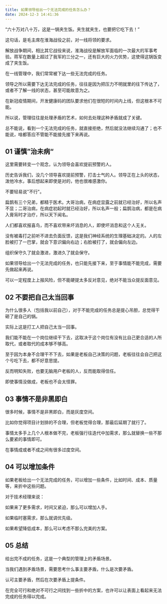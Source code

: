 ```yaml
---
title: 如果领导给出一个无法完成的任务怎么办？
date: 2024-12-3 14:41:36   
---
```


“六十万对八十万，这是一锅夹生饭。夹生就夹生，也要把它吃下去！”

这句话，是毛主席在淮海战役之前，对一线将领的要求。

解放战争期间，相比其它战役来说，淮海战役是解放军面临的一次最大的军事考验。蒋军在数量上超过了我军的三分之一，还有巨大的火力优势，这使得这锅饭变成了夹生饭。

在一线管理中，我们常常被下达一些无法完成的任务。

领导之所以需要下达无法完成的任务，往往是因为把压力不明就里的往下传达了，或者不了解一线的状态，甚至可能故意为之。

在新冠疫情期间，开发健康码的团队要求他们在很短的时间内上线，但这根本不可能。

所以说，管理往往是处理矛盾的艺术，如何去处理这种矛盾就成了关键。

总不能说，看到一个无法完成的任务，就直接拒绝，然后就没法继续沟通了；也不能说，啥都答应不管能不能接先接下来再说。

## 01 谨慎”治未病“

这里需要转变一个观念，认为领导会喜欢提前预警的人。

历史告诉我们，没几个领导喜欢提前预警，打击士气的人。领导正在上头的状态，泼他冷水，事后想起来即使是对的，他也很难感激你。

不要轻易说"不行"。

扁鹊有三个兄弟，都精于医术。大哥治病，在病症显露之前就已经治好，所以名声不显；二哥治病，在病症初起时就已经治好，所以名声一般；扁鹊治病，都是在病入膏肓时才治疗，所以天下闻名。

人们都喜欢报喜鸟，而不喜欢带来坏消息的人，即使坏消息和这个人无关。

没有被毒打之前听不进去负面反馈，这是我们神经系统的生理基础决定的。人的左脸被打了一巴掌，就会下意识偏向右边；右脸被打了，就会偏向左边。

组织保守久了就会激进，激进久了就会保守。

如果领导给出一个无法完成的任务，也只能先接下来，至于事情能不能完成，需要先做起来再说。

可以一定程度上上报风险，但不能硬提太多反对意见，绝对不能当众提反面意见。

## 02 不要把自己太当回事

为什么很多人（包括我以前自己），对于不能完成的任务总是提心吊胆，总觉得干砸了是自己的锅。

实际上这是打工人把自己太当一回事。

我们能不能在一个岗位继续干下去，这取决于这个岗位有没有比自己更合适的人所取代，或者取代的成本够不够高。

至于因为本身不合理干不下去，如果是老板自己决策的问题，老板往往会自己把这个亏吃下去，都不好意思提。

反而明知失败，也要无脑用户老板的人，反而能取得信任。

即使事情没做成，老板也不会太怪罪。

## 03 事情不是非黑即白

很多时候，事情不是非黑即白，而是灰度空间。

比如你觉得项目计划排的不合理，但老板觉得合理，那最后延期了就行了。

事情太多手上几个人根本做不完，老板强行往迭代中加需求，那么就替换一些不那么要紧的事情即可。

在事情成或者不成之间有很多过度空间。

## 04 可以增加条件

如果老板给出一个无法完成的任务，可以增加一些条件，比如时间、成本、质量等，来折中这些问题。

对于技术经理来说：

如果来了更多需求，时间又紧迫，那么可以增加人手。

如果临时塞需求，那么就调优先级。

如果希望降低成本，那么可以考虑不那么完美的方案。

## 05 总结

给出完不成的任务，这是一个典型的管理上的矛盾场景。

当我们遇到矛盾场景，需要思考什么事主要矛盾，什么是次要矛盾。

认可主要矛盾，然后在次要矛盾上提条件。

在完全可行和绝对不可行之间找到一些折中的方案，也许可以让表面上看起来无法完成的任务得以完成。